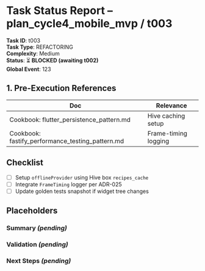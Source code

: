 # Task Status Report – plan_cycle4_mobile_mvp / t003

**Task ID**: t003  
**Task Type**: REFACTORING  
**Complexity**: Medium  
**Status**: ⏳ **BLOCKED (awaiting t002)**  
**Global Event**: 123

## 1. Pre-Execution References
| Doc | Relevance |
|-----|-----------|
| Cookbook: flutter_persistence_pattern.md | Hive caching setup |
| Cookbook: fastify_performance_testing_pattern.md | Frame-timing logging |

## Checklist
- [ ] Setup `offlineProvider` using Hive box `recipes_cache`
- [ ] Integrate `FrameTiming` logger per ADR-025
- [ ] Update golden tests snapshot if widget tree changes

## Placeholders
### Summary _(pending)_
### Validation _(pending)_
### Next Steps _(pending)_ 